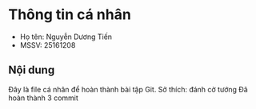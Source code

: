 # Thông tin cá nhân
- Họ tên: Nguyễn Dương Tiến
- MSSV: 25161208

## Nội dung
Đây là file cá nhân để hoàn thành bài tập Git.
Sở thích: đánh cờ tướng
Đã hoàn thành 3 commit